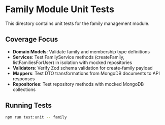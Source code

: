 # Family Module Unit Tests

This directory contains unit tests for the family management module.

## Coverage Focus

- **Domain Models**: Validate family and membership type definitions
- **Services**: Test FamilyService methods (createFamily, listFamiliesForUser) in isolation with mocked repositories
- **Validators**: Verify Zod schema validation for create-family payload
- **Mappers**: Test DTO transformations from MongoDB documents to API responses
- **Repositories**: Test repository methods with mocked MongoDB collections

## Running Tests

```bash
npm run test:unit -- family
```
